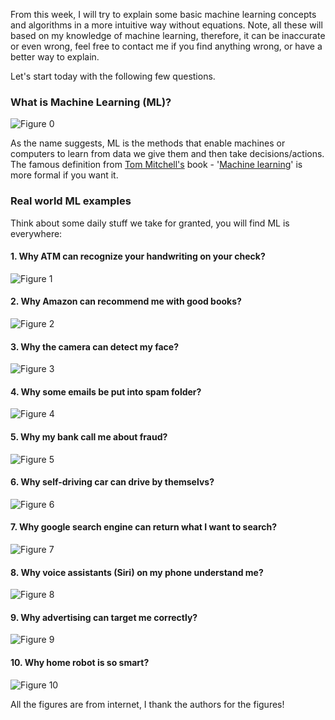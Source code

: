 From this week, I will try to explain some basic machine learning concepts and algorithms in a more intuitive way without equations. Note, all these will based on my knowledge of machine learning, therefore, it can be inaccurate or even wrong, feel free to contact me if you find anything wrong, or have a better way to explain. 

Let's start today with the following few questions. 

### What is Machine Learning (ML)?  

![Figure 0](./figures/0_machine_learning.jpg "machine learning")

As the name suggests, ML is the methods that enable machines or computers to learn from data we give them and then take decisions/actions. The famous definition from [Tom Mitchell's](http://www.cs.cmu.edu/~tom/) book - '[Machine learning](http://www.cs.cmu.edu/afs/cs.cmu.edu/user/mitchell/ftp/mlbook.html)' is more formal if you want it. 

### Real world ML examples  
Think about some daily stuff we take for granted, you will find ML is everywhere: 

#### 1. Why ATM can recognize your handwriting on your check?  
![Figure 1](./figures/01_deposit.jpg "deposit check")

#### 2. Why Amazon can recommend me with good books?  
![Figure 2](./figures/02_Amazon_recommendations.jpg "Amazon recommendation")

#### 3. Why the camera can detect my face? 
![Figure 3](./figures/03_face_detection.jpg "face detection")

#### 4. Why some emails be put into spam folder?
![Figure 4](./figures/04_spam.jpg "spam emails")

#### 5. Why my bank call me about fraud?
![Figure 5](./figures/05_credit_card_fraud.jpg "credit card fraud")

#### 6. Why self-driving car can drive by themselvs?
![Figure 6](./figures/06_self_driving.jpg "self-driving car")

#### 7. Why google search engine can return what I want to search?
![Figure 7](./figures/07_google_search.png "google search")

#### 8. Why voice assistants (Siri) on my phone understand me?
![Figure 8](./figures/08_Siri.jpg "voice assistants")

#### 9. Why advertising can target me correctly?
![Figure 9](./figures/09_Ads.jpeg "Ads targe you")

#### 10. Why home robot is so smart?
![Figure 10](./figures/10_home_robot.jpg "home robot")

All the figures are from internet, I thank the authors for the figures! 
